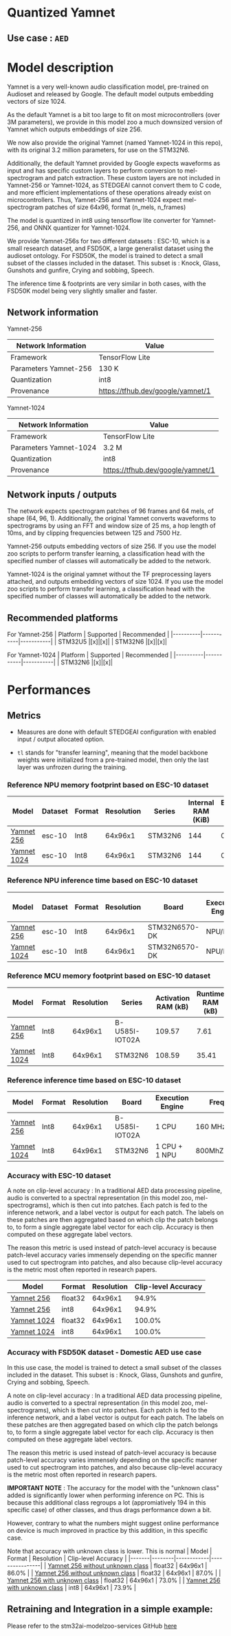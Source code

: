 # Quantized Yamnet

## **Use case** : `AED`

# Model description

Yamnet is a very well-known audio classification model, pre-trained on Audioset and released by Google. The default model outputs embedding vectors of size 1024.

As the default Yamnet is a bit too large to fit on most microcontrollers (over 3M parameters), we provide in this model zoo a much downsized version of Yamnet which outputs embeddings of size 256.

We now also provide the original Yamnet (named Yamnet-1024 in this repo), with its original 3.2 million parameters, for use on the STM32N6.

Additionally, the default Yamnet provided by Google expects waveforms as input and has specific custom layers to perform conversion to mel-spectrogram and patch extraction.
These custom layers are not included in Yamnet-256 or Yamnet-1024, as STEDGEAI cannot convert them to C code, and more efficient implementations of these operations already exist on microcontrollers. 
Thus, Yamnet-256 and Yamnet-1024 expect mel-spectrogram patches of size 64x96, format (n_mels, n_frames)

The model is quantized in int8 using tensorflow lite converter for Yamnet-256, and ONNX quantizer for Yamnet-1024.

We provide Yamnet-256s for two different datasets : ESC-10, which is a small research dataset, and FSD50K, a large generalist dataset using the audioset ontology.
For FSD50K, the model is trained to detect a small subset of the classes included in the dataset. This subset is : Knock, Glass, Gunshots and gunfire, Crying and sobbing, Speech.

The inference time & footprints are very similar in both cases, with the FSD50K model being very slightly smaller and faster.

## Network information

Yamnet-256

| Network Information     |  Value          |
|-------------------------|-----------------|
|  Framework              | TensorFlow Lite |
|  Parameters Yamnet-256  | 130 K           |
|  Quantization           | int8            |
|  Provenance             | https://tfhub.dev/google/yamnet/1 |

Yamnet-1024

| Network Information     |  Value          |
|-------------------------|-----------------|
|  Framework              | TensorFlow Lite |
|  Parameters Yamnet-1024  | 3.2 M           |
|  Quantization           | int8            |
|  Provenance             | https://tfhub.dev/google/yamnet/1 |


## Network inputs / outputs


The network expects spectrogram patches of 96 frames and 64 mels, of shape (64, 96, 1).
Additionally, the original Yamnet converts waveforms to spectrograms by using an FFT and window size of 25 ms, a hop length of 10ms, and by clipping frequencies between 125 and 7500 Hz.

Yamnet-256 outputs embedding vectors of size 256. If you use the model zoo scripts to perform transfer learning, a classification head with the specified number of classes will automatically be added to the network.

Yamnet-1024 is the original yamnet without the TF preprocessing layers attached, and outputs embedding vectors of size 1024. If you use the model zoo scripts to perform transfer learning, a classification head with the specified number of classes will automatically be added to the network.


## Recommended platforms

For Yamnet-256
| Platform | Supported | Recommended |
|----------|-----------|-----------|
| STM32U5  |[x]|[x]|
| STM32N6  |[x]|[x]|

For Yamnet-1024
| Platform | Supported | Recommended |
|----------|-----------|-----------|
| STM32N6  |[x]|[x]|



# Performances

## Metrics

* Measures are done with default STEDGEAI configuration with enabled input / output allocated option.

* `tl` stands for "transfer learning", meaning that the model backbone weights were initialized from a pre-trained model, then only the last layer was unfrozen during the training.

### Reference **NPU** memory footprint based on ESC-10 dataset
|Model      | Dataset       | Format   | Resolution | Series    | Internal RAM (KiB) | External RAM (KiB) | Weights Flash (KiB) | STM32Cube.AI version | STEdgeAI Core version |
|----------|------------------|--------|-------------|------------------|------------------|---------------------|-------|----------------------|-------------------------|
| [Yamnet 256](ST_pretrainedmodel_public_dataset/esc10/yamnet_256_64x96_tl/yamnet_256_64x96_tl_int8.tflite)  | esc-10 | Int8 | 64x96x1 | STM32N6 |                                                144 | 0.0 | 176.59 | 10.0.0 | 2.0.0 |
| [Yamnet 1024](ST_pretrainedmodel_public_dataset/esc10/yamnet_1024_64x96_tl/yamnet_1024_64x96_tl_qdq_int8.onnx) | esc-10 | Int8 | 64x96x1 | STM32N6 |                                       144 | 0.0 | 3497.24 | 10.0.0 | 2.0.0 |

### Reference **NPU**  inference time  based on ESC-10 dataset
| Model  | Dataset          | Format | Resolution  | Board            | Execution Engine | Inference time (ms) | Inf / sec   | STM32Cube.AI version  |  STEdgeAI Core version |
|--------|------------------|--------|-------------|------------------|------------------|---------------------|-------|----------------------|-------------------------|
| [Yamnet 256](ST_pretrainedmodel_public_dataset/esc10/yamnet_256_64x96_tl/yamnet_256_64x96_tl_int8.tflite) | esc-10      | Int8     | 64x96x1  | STM32N6570-DK   |   NPU/MCU      |              1.07      |   934.58           |       10.0.0        |     2.0.0   |
| [Yamnet 1024](ST_pretrainedmodel_public_dataset/esc10/yamnet_1024_64x96_tl/yamnet_1024_64x96_tl_qdq_int8.onnx) | esc-10      | Int8     | 64x96x1  | STM32N6570-DK   |   NPU/MCU      |        9.88      |   101.21           |       10.0.0        |     2.0.0   |


### Reference **MCU** memory footprint based on ESC-10 dataset
| Model             | Format | Resolution | Series  | Activation RAM (kB) | Runtime RAM (kB) | Weights Flash (kB) | Code Flash (kB) | Total RAM (kB)  | Total Flash (kB) | STM32Cube.AI version  |
|-------------------|--------|------------|---------|----------------|-------------|---------------|------------|-------------|-------------|-----------------------|
|[Yamnet 256](ST_pretrainedmodel_public_dataset/esc10/yamnet_256_64x96_tl/yamnet_256_64x96_tl_int8.tflite) | Int8 | 64x96x1 | B-U585I-IOT02A    | 109.57               |   7.61        |   135.91           |   57.74   | 117.18 | 193.65 | 10.0.0 |
|[Yamnet 1024](ST_pretrainedmodel_public_dataset/esc10/yamnet_1024_64x96_tl/yamnet_1024_64x96_tl_qdq_int8.onnx) | Int8 | 64x96x1 | STM32N6 | 108.59               |   35.41        |   3162.66           |  334.30   | 144.0 | 3496.96 | 10.0.0 |

### Reference inference time based on ESC-10 dataset
| Model             | Format | Resolution | Board            | Execution Engine | Frequency    | Inference time  | STM32Cube.AI version  |
|-------------------|--------|------------|------------------|------------------|--------------|-----------------|-----------------------|
| [Yamnet 256](ST_pretrainedmodel_public_dataset/esc10/yamnet_256_64x96_tl/yamnet_256_64x96_tl_int8.tflite) | Int8 | 64x96x1 | B-U585I-IOT02A | 1 CPU | 160 MHz | 281.95 ms | 10.0.0    
|[Yamnet 1024](ST_pretrainedmodel_public_dataset/esc10/yamnet_1024_64x96_tl/yamnet_1024_64x96_tl_qdq_int8.onnx) | Int8 | 64x96x1 | STM32N6 | 1 CPU + 1 NPU | 800MhZ/1000MhZ | 11.949 ms | 10.0.0


### Accuracy with ESC-10 dataset

A note on clip-level accuracy : In a traditional AED data processing pipeline, audio is converted to a spectral representation (in this model zoo, mel-spectrograms), which is then cut into patches. Each patch is fed to the inference network, and a label vector is output for each patch. The labels on these patches are then aggregated based on which clip the patch belongs to, to form a single aggregate label vector for each clip. Accuracy is then computed on these aggregate label vectors.

The reason this metric is used instead of patch-level accuracy is because patch-level accuracy varies immensely depending on the specific manner used to cut spectrogram into patches, and also because clip-level accuracy is the metric most often reported in research papers.

| Model | Format | Resolution | Clip-level Accuracy |
|-------|--------|------------|----------------|
| [Yamnet 256](ST_pretrainedmodel_public_dataset/esc10/yamnet_256_64x96_tl/yamnet_256_64x96_tl.h5) | float32 | 64x96x1 | 94.9% |
| [Yamnet 256](ST_pretrainedmodel_public_dataset/esc10/yamnet_256_64x96_tl/yamnet_256_64x96_tl_int8.tflite) | int8 | 64x96x1 | 94.9% |
| [Yamnet 1024](ST_pretrainedmodel_public_dataset/esc10/yamnet_1024_64x96_tl/yamnet_1024_64x96_tl.h5) | float32 | 64x96x1 | 100.0% |
| [Yamnet 1024](ST_pretrainedmodel_public_dataset/esc10/yamnet_1024_64x96_tl/yamnet_1024_64x96_tl_qdq_int8.onnx) | int8 | 64x96x1 | 100.0% |



### Accuracy with FSD50K dataset - Domestic AED use case
In this use case, the model is trained to detect a small subset of the classes included in the dataset. This subset is : Knock, Glass, Gunshots and gunfire, Crying and sobbing, Speech.

A note on clip-level accuracy : In a traditional AED data processing pipeline, audio is converted to a spectral representation (in this model zoo, mel-spectrograms), which is then cut into patches. Each patch is fed to the inference network, and a label vector is output for each patch. The labels on these patches are then aggregated based on which clip the patch belongs to, to form a single aggregate label vector for each clip. Accuracy is then computed on these aggregate label vectors.

The reason this metric is used instead of patch-level accuracy is because patch-level accuracy varies immensely depending on the specific manner used to cut spectrogram into patches, and also because clip-level accuracy is the metric most often reported in research papers.

**IMPORTANT NOTE** : The accuracy for the model with the "unknown class" added is significantly lower when performing inference on PC. This is because this additional class regroups a lot (appromiatively 194 in this specific case) of other classes, and thus drags performance down a bit.

However, contrary to what the numbers might suggest online performance on device is much improved in practice by this addition, in this specific case.

Note that accuracy with unknown class is lower. This is normal
| Model | Format | Resolution | Clip-level Accuracy |
|-------|--------|------------|----------------|
| [Yamnet 256 without unknown class](ST_pretrainedmodel_public_dataset/fsd50k/yamnet_256_64x96_tl/without_unknown_class/yamnet_256_64x96_tl.h5) | float32 | 64x96x1 | 86.0% |
| [Yamnet 256 without unknown class](ST_pretrainedmodel_public_dataset/fsd50k/yamnet_256_64x96_tl/without_unknown_class/yamnet_256_64x96_tl_int8.tflite) | float32 | 64x96x1 | 87.0% |
| [Yamnet 256 with unknown class](ST_pretrainedmodel_public_dataset/fsd50k/yamnet_256_64x96_tl/with_unknown_class/yamnet_256_64x96_tl.h5) | float32 | 64x96x1 | 73.0% |
| [Yamnet 256 with unknown class](ST_pretrainedmodel_public_dataset/fsd50k/yamnet_256_64x96_tl/with_unknown_class/yamnet_256_64x96_tl_int8.tflite) | int8 | 64x96x1 | 73.9% |

## Retraining and Integration in a simple example:

Please refer to the stm32ai-modelzoo-services GitHub [here](https://github.com/STMicroelectronics/stm32ai-modelzoo-services)



